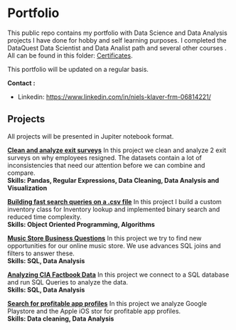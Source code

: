 # Portfolio

This public repo contains my portfolio with Data Science and Data Analysis projects I have done for hobby and self learning purposes. I completed the DataQuest Data Scientist and Data Analist path and several other courses . All can be found in this folder:  [Certificates](https://github.com/NielsKlaver/Portfolio/tree/master/Certificates). 

This portfolio will be updated on a regular basis. 

__Contact :__
* Linkedin: https://www.linkedin.com/in/niels-klaver-frm-06814221/


## Projects

All projects will be presented in Jupiter notebook format.

[__Clean and analyze exit surveys__](https://github.com/NielsKlaver/public_projects/blob/master/Clean%20And%20Analyze%20Employee%20Exit%20Surveys/Exit%20survey%20analysis.ipynb) In this project we clean and analyze 2 exit surveys on why employees resigned. The datasets contain a lot of inconsistencies that need our attention before we can combine and compare.<br> __Skills: Pandas, Regular Expressions, Data Cleaning, Data Analysis and Visualization__

[__Building fast search queries on a .csv file__](https://github.com/NielsKlaver/public_projects/blob/master/Building%20Fast%20Queries%20on%20Inventory%20CSV/Building%20Fast%20Queries%20on%20a%20CSV.ipynb ) In this project I build a custom inventory class for Inventory lookup and implemented binary search and reduced time complexity.<br>
__Skills: Object Oriented Programming, Algorithms__

[__Music Store Business Questions__](https://github.com/NielsKlaver/public_projects/blob/master/Answering%20Music%20Store%20%20Business%20Questions%20using%20SQL/Answering%20Business%20Questions%20with%20SQL.ipynb) In this project we try to find new opportunities for our online music store. We use advances SQL joins and filters to answer these.<br>
__Skills: SQL, Data Analysis__

[__Analyzing CIA Factbook Data__](https://github.com/NielsKlaver/public_projects/blob/master/Analyzing%20CIA%20Factbook%20Data%20Using%20SQL/%20Analyzing%20CIA%20Factbook%20Data%20Using%20Python%20%2B%20SQL.ipynb) In this project we connect to a SQL database and run SQL Queries to analyze the data.<br>__Skills: SQL, Data Analysis__

[__Search for profitable app profiles__](https://github.com/NielsKlaver/public_projects/blob/master/Profitable%20App%20Profiles%20for%20the%20App%20Store%20and%20Google%20Play%20Markets/app_store.ipynb)  In this project we analyze Google Playstore and the Apple iOS stor for profitable app profiles.<br>__Skills: Data cleaning, Data Analysis__





